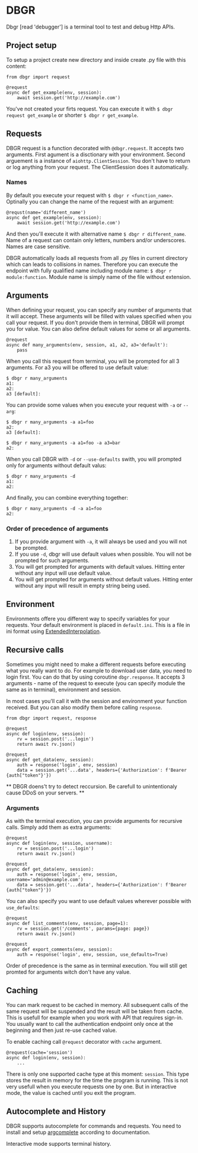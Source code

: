 # DBGR
Dbgr [read 'debugger'] is a terminal tool to test and debug Http APIs.

## Project setup
To setup a project create new directory and inside create .py file with this content:

```
from dbgr import request

@request
async def get_example(env, session):
    await session.get('http://example.com')
```

You've not created your firts request. You can execute it with `$ dbgr request get_example` or shorter `$ dbgr r get_example`.

## Requests
DBGR request is a function decorated with `@dbgr.request`. It accepts two arguments. First agument is a disctionary with your environment. Second arguement is a instance of `aiohttp.ClientSession`. You don't have to return or log anything from your request. The ClientSession does it automatically.

### Names
By default you execute your request with `$ dbgr r <function_name>`. Optinally you can change the name of the request with an argument:

```
@requst(name='different_name')
async def get_example(env, session):
    await session.get('http://example.com')
```

And then you'll execute it with alternative name `$ dbgr r different_name`. Name of a request can contain only letters, numbers and/or underscores. Names are case sensitive.

DBGR automatically loads all requests from all .py files in current directory which can leads to collisions in names. Therefore you can execute the endpoint with fully qualified name including module name: `$ dbgr r module:function`. Module name is simply name of the file without extension.

## Arguments
When defining your request, you can specify any number of arguments that it will accept. These arguments will be filled with values specified when you call your request. If you don't provide them in terminal, DBGR will prompt you for value. You can also define default values for some or all arguments.

```
@request
async def many_arguments(env, session, a1, a2, a3='default'):
    pass
```

When you call this request from terminal, you will be prompted for all 3 arguments. For a3 you will be offered to use default value:

```
$ dbgr r many_arguments
a1:
a2:
a3 [default]:
```

You can provide some values when you execute your request with `-a` or `--arg`:

```
$ dbgr r many_arguments -a a1=foo
a2:
a3 [default]:
```

```
$ dbgr r many_arguments -a a1=foo -a a3=bar
a2:
```

When you call DBGR with `-d` or `--use-defaults` swith, you will prompted only for arguments without default valus:

```
$ dbgr r many_arguments -d
a1:
a2:
```

And finally, you can combine everything together:

```
$ dbgr r many_arguments -d -a a1=foo
a2:
```

### Order of precedence of arguments
1. If you provide argument with `-a`, it will always be used and you will not be prompted.
2. If you use `-d`, dbgr will use default values when possible. You will not be prompted for such arguments.
3. You will get prompted for arguments with default values. Hitting enter without any input will use default value.
4. You will get prompted for arguments without default values. Hitting enter without any input will result in empty string being used.


## Environment
Environments offere you different way to specify variables for your requests. Your default environment is placed in `default.ini`. This is a file in ini format using [ExtendedInterpolation](https://docs.python.org/3/library/configparser.html#configparser.ExtendedInterpolation).

## Recursive calls
Sometimes you might need to make a different requests before executing what you really want to do. For example to download user data, you need to login first. You can do that by using coroutine `dbgr.response`. It accepts 3 arguments - name of the request to execute (you can specify module the same as in terminal), environment and session.

In most cases you'll call it with the session and environment your function received. But you can also modify them before calling `response`.

```
from dbgr import request, response

@request
async def login(env, session):
    rv = session.post('...login')
    return await rv.json()

@request
async def get_data(env, session):
    auth = response('login', env, session)
    data = session.get('...data', headers={'Authorization': f'Bearer {auth["token"}'})
```

** DBGR doens't try to detect reccursion. Be carefull to unintentionaly cause DDoS on your servers. **


### Arguments
As with the terminal execution, you can provide arguments for recursive calls. Simply add them as extra arguments:


```
@request
async def login(env, session, username):
    rv = session.post('...login')
    return await rv.json()

@request
async def get_data(env, session):
    auth = response('login', env, session, username='admin@example.com')
    data = session.get('...data', headers={'Authorization': f'Bearer {auth["token"}'})
```

You can also specify you want to use default values wherever possible with `use_defaults`:

```
@request
async def list_comments(env, session, page=1):
    rv = session.get('/comments', params={page: page})
    return await rv.json()

@request
async def export_comments(env, session):
    auth = response('login', env, session, use_defaults=True)
```

Order of precedence is the same as in terminal execution. You will still get promted for arguments witch don't have any value.


## Caching
You can mark request to be cached in memory. All subsequent calls of the same request will be suspended and the result will be taken from cache. This is usefull for example when you work with API that requires sign-in. You usually want to call the authentication endpoint only once at the beginning and then just re-use cached value.

To enable caching call `@request` decorator with `cache` argument.

```
@request(cache='session')
async def login(env, session):
    ...
```

There is only one supported cache type at this moment: `session`. This type stores the result in memory for the time the program is running. This is not very usefull when you execute requests one by one. But in interactive mode, the value is cached until you exit the program.


## Autocomplete and History
DBGR supports autocomplete for commands and requests. You need to install and setup [argcomplete](https://pypi.org/project/argcomplete/) according to documentation.

Interactive mode supports terminal history.
